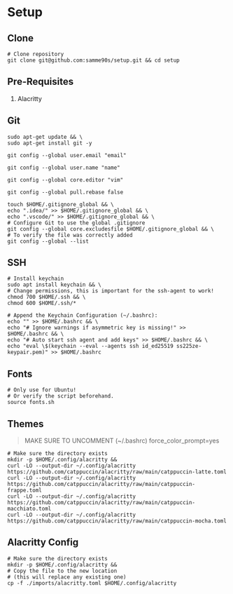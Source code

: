 # Setup

## Clone

```shell
# Clone repository
git clone git@github.com:samme90s/setup.git && cd setup
```

## Pre-Requisites

1. Alacritty

## Git

```shell
sudo apt-get update && \
sudo apt-get install git -y
```

```shell
git config --global user.email "email"
```

```shell
git config --global user.name "name"
```

```shell
git config --global core.editor "vim"
```

```shell
git config --global pull.rebase false
```

```shell
touch $HOME/.gitignore_global && \
echo ".idea/" >> $HOME/.gitignore_global && \
echo ".vscode/" >> $HOME/.gitignore_global && \
# Configure Git to use the global .gitignore
git config --global core.excludesfile $HOME/.gitignore_global && \
# To verify the file was correctly added
git config --global --list
```

## SSH

```shell
# Install keychain
sudo apt install keychain && \
# Change permissions, this is important for the ssh-agent to work!
chmod 700 $HOME/.ssh && \
chmod 600 $HOME/.ssh/*
```

```shell
# Append the Keychain Configuration (~/.bashrc):
echo "" >> $HOME/.bashrc && \
echo "# Ignore warnings if asymmetric key is missing!" >> $HOME/.bashrc && \
echo "# Auto start ssh agent and add keys" >> $HOME/.bashrc && \
echo "eval \$(keychain --eval --agents ssh id_ed25519 ss225ze-keypair.pem)" >> $HOME/.bashrc
```

## Fonts

```shell
# Only use for Ubuntu!
# Or verify the script beforehand.
source fonts.sh
```

## Themes

> MAKE SURE TO UNCOMMENT (~/.bashrc)
> force_color_prompt=yes

```shell
# Make sure the directory exists
mkdir -p $HOME/.config/alacritty &&
curl -LO --output-dir ~/.config/alacritty https://github.com/catppuccin/alacritty/raw/main/catppuccin-latte.toml
curl -LO --output-dir ~/.config/alacritty https://github.com/catppuccin/alacritty/raw/main/catppuccin-frappe.toml
curl -LO --output-dir ~/.config/alacritty https://github.com/catppuccin/alacritty/raw/main/catppuccin-macchiato.toml
curl -LO --output-dir ~/.config/alacritty https://github.com/catppuccin/alacritty/raw/main/catppuccin-mocha.toml
```

## Alacritty Config

```shell
# Make sure the directory exists
mkdir -p $HOME/.config/alacritty &&
# Copy the file to the new location
# (this will replace any existing one)
cp -f ./imports/alacritty.toml $HOME/.config/alacritty
```

